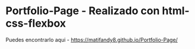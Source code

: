 # Portfolio-Page - Realizado con html-css-flexbox

Puedes encontrarlo aqui -  https://matifandy8.github.io/Portfolio-Page/
